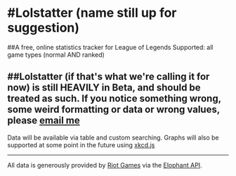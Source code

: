 #Lolstatter
(name still up for suggestion)
===
##A free, online statistics tracker for League of Legends
Supported: all game types (normal AND ranked)

##Lolstatter (if that's what we're calling it for now) is still HEAVILY in Beta, and should be treated as such. If you notice something wrong, some weird formatting or data or wrong values, please [email me](mailto:ross.anderson87@gmail.com)
---

Data will be available via table and custom searching.
Graphs will also be supported at some point in the future using [xkcd.js](http://dan.iel.fm/xkcd/)

---

All data is generously provided by [Riot Games](www.leagueoflegends.com) via the [Elophant API](www.elophant.com/developers/).
